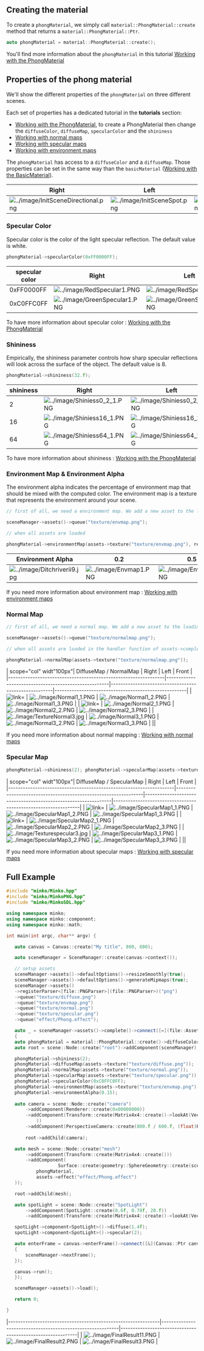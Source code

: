 Creating the material
---------------------

To create a `phongMaterial`, we simply call `material::PhongMaterial::create` method that returns a `material::PhongMaterial::Ptr`.


```cpp
auto phongMaterial = material::PhongMaterial::create(); 
```


You'll find more information about the `phongMaterial` in this tutorial [Working with the PhongMaterial](../11-Working_with_the_PhongMaterial.md)

Properties of the phong material
--------------------------------

We'll show the different properties of the `phongMaterial` on three different scenes.

Each set of properties has a dedicated tutorial in the **tutorials** section:

-   [Working with the PhongMaterial](../11-Working_with_the_PhongMaterial.md), to create a PhongMaterial then change the `diffuseColor`, `diffuseMap`, `specularColor` and the `shininess`
-   [Working with normal maps](../12-Working_with_normal_maps.md)
-   [Working with specular maps](../14-Working_with_specular_maps.md)
-   [Working with environment maps](../13-Working_with_environment_maps.md)

The `phongMaterial` has access to a `diffuseColor` and a `diffuseMap`. Those properties can be set in the same way than the `basicMaterial` ([Working with the BasicMaterial](../10-Working_with_the_BasicMaterial.md)).

| Right                                                                      | Left                                                         | Front                                                          |
|----------------------------------------------------------------------------|--------------------------------------------------------------|----------------------------------------------------------------|
| ![](../image/InitSceneDirectional.png "../image/InitSceneDirectional.png") | ![](../image/InitSceneSpot.png "../image/InitSceneSpot.png") | ![](../image/InitScenePoint.png "../image/InitScenePoint.png") |

### Specular Color

Specular color is the color of the light specular reflection. The default value is white.


```cpp
phongMaterial->specularColor(0xFF0000FF); 
```


| specular color | Right                                                          | Left                                                           | Front                                                          |
|----------------|----------------------------------------------------------------|----------------------------------------------------------------|----------------------------------------------------------------|
| 0xFF0000FF     | ![](../image/RedSpecular1.PNG "../image/RedSpecular1.PNG")     | ![](../image/RedSpecular2.PNG "../image/RedSpecular2.PNG")     | ![](../image/RedSpecular3.PNG "../image/RedSpecular3.PNG")     |
| 0xC0FFC0FF     | ![](../image/GreenSpecular1.PNG "../image/GreenSpecular1.PNG") | ![](../image/GreenSpecular2.PNG "../image/GreenSpecular2.PNG") | ![](../image/GreenSpecular3.PNG "../image/GreenSpecular3.PNG") |

To have more information about specular color : [Working with the PhongMaterial](../11-Working_with_the_PhongMaterial.md)

### Shininess

Empirically, the shininess parameter controls how sharp specular reflections will look across the surface of the object. The default value is 8.


```cpp
phongMaterial->shininess(32.f); 
```


| shininess | Right                                                        | Left                                                         | Front                                                        |
|-----------|--------------------------------------------------------------|--------------------------------------------------------------|--------------------------------------------------------------|
| 2         | ![](../image/Shiniess0_2_1.PNG "../image/Shiniess0_2_1.PNG") | ![](../image/Shiniess0_2_2.PNG "../image/Shiniess0_2_2.PNG") | ![](../image/Shiniess0_2_3.PNG "../image/Shiniess0_2_3.PNG") |
| 16        | ![](../image/Shiniess16_1.PNG "../image/Shiniess16_1.PNG")   | ![](../image/Shiniess16_2.PNG "../image/Shiniess16_2.PNG")   | ![](../image/Shiniess16_3.PNG "../image/Shiniess16_3.PNG")   |
| 64        | ![](../image/Shiniess64_1.PNG "../image/Shiniess64_1.PNG")   | ![](../image/Shiniess64_2.PNG "../image/Shiniess64_2.PNG")   | ![](../image/Shiniess64_3.PNG "../image/Shiniess64_3.PNG")   |

To have more information about shininess : [Working with the PhongMaterial](../11-Working_with_the_PhongMaterial.md)

### Environment Map & Environment Alpha

The environment alpha indicates the percentage of environment map that should be mixed with the computed color. The environment map is a texture that represents the environment around your scene.


```cpp
// first of all, we need a environment map. We add a new asset to the loading queue.

sceneManager->assets()->queue("texture/envmap.png");

// when all assets are loaded

phongMaterial->environmentMap(assets->texture("texture/envmap.png"), render::EnvironmentMap2dType::BlinnNewell); phongMaterial->environmentAlpha(0.2f); 
```


| Environment Alpha                                            | 0.2                                              | 0.5                                              | 0.95                                             |
|--------------------------------------------------------------|--------------------------------------------------|--------------------------------------------------|--------------------------------------------------|
| ![](../image/Ditchriverii9.jpg "../image/Ditchriverii9.jpg") | ![](../image/Envmap1.PNG "../image/Envmap1.PNG") | ![](../image/Envmap2.PNG "../image/Envmap2.PNG") | ![](../image/Envmap3.PNG "../image/Envmap3.PNG") |

If you need more information about environment map : [Working with environment maps](../13-Working_with_environment_maps.md)

### Normal Map


```cpp
// first of all, we need a normal map. We add a new asset to the loading queue.

sceneManager->assets()->queue("texture/normalmap.png");

// when all assets are loaded in the handler function of assets->complete()

phongMaterial->normalMap(assets->texture("texture/normalmap.png")); 
```


| scope="col" widt"100px"| DiffuseMap / NormalMap                | Right                                                | Left                                                 | Front                                                |
|----------------------------------------------------------------|------------------------------------------------------|------------------------------------------------------|------------------------------------------------------|
| ![ link=](../image/TextureNormal1.jpg " link=")                | ![](../image/Normal1_1.PNG "../image/Normal1_1.PNG") | ![](../image/Normal1_2.PNG "../image/Normal1_2.PNG") | ![](../image/Normal1_3.PNG "../image/Normal1_3.PNG") |
| ![ link=](../image/TextureNormal2.jpg " link=")                | ![](../image/Normal2_1.PNG "../image/Normal2_1.PNG") | ![](../image/Normal2_2.PNG "../image/Normal2_2.PNG") | ![](../image/Normal2_3.PNG "../image/Normal2_3.PNG") |
| ![](../image/TextureNormal3.jpg "../image/TextureNormal3.jpg") | ![](../image/Normal3_1.PNG "../image/Normal3_1.PNG") | ![](../image/Normal3_2.PNG "../image/Normal3_2.PNG") | ![](../image/Normal3_3.PNG "../image/Normal3_3.PNG") |
||

If you need more information about normal mapping : [Working with normal maps](../12-Working_with_normal_maps.md)

### Specular Map


```cpp
phongMaterial->shininess(2); phongMaterial->specularMap(assets->texture("texture/specularmap.png")); 
```


| scope="col" widt"100px"| DiffuseMap / SpecularMap                  | Right                                                          | Left                                                           | Front                                                          |
|--------------------------------------------------------------------|----------------------------------------------------------------|----------------------------------------------------------------|----------------------------------------------------------------|
| ![ link=](../image/Texturespecular1.jpg " link=")                  | ![](../image/SpecularMap1_1.PNG "../image/SpecularMap1_1.PNG") | ![](../image/SpecularMap1_2.PNG "../image/SpecularMap1_2.PNG") | ![](../image/SpecularMap1_3.PNG "../image/SpecularMap1_3.PNG") |
| ![ link=](../image/Texturespecular22.jpg " link=")                 | ![](../image/SpecularMap2_1.PNG "../image/SpecularMap2_1.PNG") | ![](../image/SpecularMap2_2.PNG "../image/SpecularMap2_2.PNG") | ![](../image/SpecularMap2_3.PNG "../image/SpecularMap2_3.PNG") |
| ![](../image/Texturespecular3.jpg "../image/Texturespecular3.jpg") | ![](../image/SpecularMap3_1.PNG "../image/SpecularMap3_1.PNG") | ![](../image/SpecularMap3_2.PNG "../image/SpecularMap3_2.PNG") | ![](../image/SpecularMap3_3.PNG "../image/SpecularMap3_3.PNG") |
||

If you need more information about specular maps : [Working with specular maps](../14-Working_with_specular_maps.md)

Full Example
------------


```cpp
#include "minko/Minko.hpp" 
#include "minko/MinkoPNG.hpp" 
#include "minko/MinkoSDL.hpp"
using namespace minko; 
using namespace minko::component; 
using namespace minko::math;

int main(int argc, char** argv) {

   auto canvas = Canvas::create("My title", 800, 600);

   auto sceneManager = SceneManager::create(canvas->context());

   // setup assets
   sceneManager->assets()->defaultOptions()->resizeSmoothly(true);
   sceneManager->assets()->defaultOptions()->generateMipmaps(true);
   sceneManager->assets()
   ->registerParser<[file::PNGParser>](file::PNGParser>)("png")
   ->queue("texture/diffuse.png")
   ->queue("texture/envmap.png")
   ->queue("texture/normal.png")
   ->queue("texture/specular.png")
   ->queue("effect/Phong.effect");

   auto _ = sceneManager->assets()->complete()->connect([=](file::AssetLibrary::Ptr assets)
   {
   auto phongMaterial = material::PhongMaterial::create()->diffuseColor(math::Vector4::create(1., 1., 1., 1.));
   auto root = scene::Node::create("root")->addComponent(sceneManager);

   phongMaterial->shininess(2);
   phongMaterial->diffuseMap(assets->texture("texture/diffuse.png"));
   phongMaterial->normalMap(assets->texture("texture/normal.png"));
   phongMaterial->specularMap(assets->texture("texture/specular.png"));
   phongMaterial->specularColor(0xC0FFC0FF);
   phongMaterial->environmentMap(assets->texture("texture/envmap.png"), render::EnvironmentMap2dType::BlinnNewell);
   phongMaterial->environmentAlpha(0.15);
       
   auto camera = scene::Node::create("camera")
       ->addComponent(Renderer::create(0x00000000))
       ->addComponent(Transform::create(Matrix4x4::create()->lookAt(Vector3::create(0.0f, 0.f, 0.f), Vector3::create(0.0f, 1.f, 1.3f))
           ))
       ->addComponent(PerspectiveCamera::create(800.f / 600.f, (float)PI * 0.25f, .1f, 1000.f));
   
       root->addChild(camera);

   auto mesh = scene::Node::create("mesh")
       ->addComponent(Transform::create(Matrix4x4::create()))
       ->addComponent(
                   Surface::create(geometry::SphereGeometry::create(sceneManager->assets()->context(), 30, 30, true),
           phongMaterial,
           assets->effect("effect/Phong.effect")
   ));

   root->addChild(mesh);

   auto spotLight = scene::Node::create("SpotLight")
       ->addComponent(SpotLight::create(0.6f, 0.78f, 20.f))
       ->addComponent(Transform::create(Matrix4x4::create()->lookAt(Vector3::zero(), Vector3::create(3.f, 5.f, 1.5f))));

   spotLight->component<SpotLight>()->diffuse(1.4f);
   spotLight->component<SpotLight>()->specular(2);

   auto enterFrame = canvas->enterFrame()->connect([&](Canvas::Ptr canvas, uint time, uint deltaTime)
   {
       sceneManager->nextFrame();
   });

   canvas->run();
   });

   sceneManager->assets()->load();

   return 0;

} 
```


|--------------------------------------------------------------|------------------------------------------------------------|------------------------------------------------------------|
| ![](../image/FinalResult11.PNG "../image/FinalResult11.PNG") | ![](../image/FinalResult2.PNG "../image/FinalResult2.PNG") | ![](../image/FinalResult3.PNG "../image/FinalResult3.PNG") |


